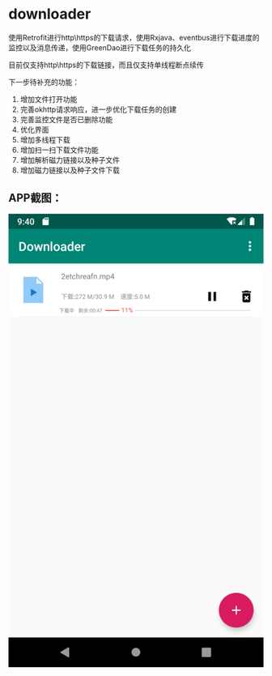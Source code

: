 # downloader

使用Retrofit进行http\https的下载请求，使用Rxjava、eventbus进行下载进度的监控以及消息传递，使用GreenDao进行下载任务的持久化

目前仅支持http\https的下载链接，而且仅支持单线程断点续传

下一步待补充的功能：
1. 增加文件打开功能
2. 完善okhttp请求响应，进一步优化下载任务的创建
3. 完善监控文件是否已删除功能
4. 优化界面
5. 增加多线程下载
6. 增加扫一扫下载文件功能
7. 增加解析磁力链接以及种子文件
8. 增加磁力链接以及种子文件下载

## APP截图：
![](https://github.com/guriytan/downloader/raw/master/Screenshot_1563183656.png?raw=true)

